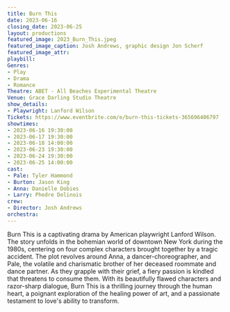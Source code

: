 ```yaml
---
title: Burn This
date: 2023-06-16
closing_date: 2023-06-25
layout: productions
featured_image: 2023_Burn_This.jpeg
featured_image_caption: Josh Andrews, graphic design Jon Scherf
featured_image_attr:
playbill:
Genres:
- Play
- Drama
- Romance
Theatre: ABET - All Beaches Experimental Theatre
Venue: Grace Darling Studio Theatre
show_details:
- Playwright: Lanford Wilson
Tickets: https://www.eventbrite.com/e/burn-this-tickets-365696406797
showtimes:
- 2023-06-16 19:30:00
- 2023-06-17 19:30:00
- 2023-06-18 14:00:00
- 2023-06-23 19:30:00
- 2023-06-24 19:30:00
- 2023-06-25 14:00:00
cast:
- Pale: Tyler Hammond
- Burton: Jason King
- Anna: Danielle Dobies
- Larry: Phedre Delinois
crew:
- Director: Josh Andrews
orchestra:
---
```

Burn This is a captivating drama by American playwright Lanford Wilson. The story unfolds in the bohemian world of downtown New York during the 1980s, centering on four complex characters brought together by a tragic accident. The plot revolves around Anna, a dancer-choreographer, and Pale, the volatile and charismatic brother of her deceased roommate and dance partner. As they grapple with their grief, a fiery passion is kindled that threatens to consume them. With its beautifully flawed characters and razor-sharp dialogue, Burn This is a thrilling journey through the human heart, a poignant exploration of the healing power of art, and a passionate testament to love's ability to transform. 